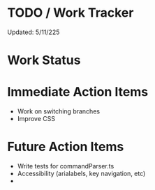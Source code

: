 # TODO / Work Tracker

Updated: 5/11/225

# Work Status

# Immediate Action Items

- Work on switching branches
- Improve CSS

# Future Action Items

- Write tests for commandParser.ts
- Accessibility (arialabels, key navigation, etc)
-
